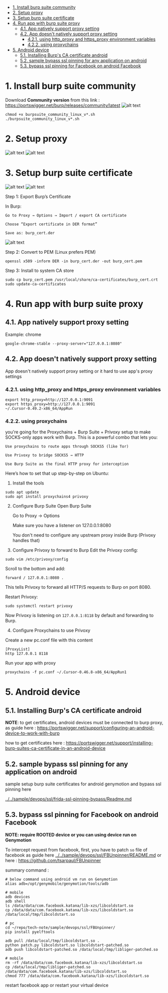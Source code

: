- [1. Install burp suite community](#1-install-burp-suite-community)
- [2. Setup proxy](#2-setup-proxy)
- [3. Setup burp suite certificate](#3-setup-burp-suite-certificate)
- [4. Run app with burp suite proxy](#4-run-app-with-burp-suite-proxy)
  - [4.1. App natively support proxy setting](#41-app-natively-support-proxy-setting)
  - [4.2. App doesn't natively support proxy setting](#42-app-doesnt-natively-support-proxy-setting)
    - [4.2.1. using http\_proxy and https\_proxy environment variables](#421-using-http_proxy-and-https_proxy-environment-variables)
    - [4.2.2. using proxychains](#422-using-proxychains)
- [5. Android device](#5-android-device)
  - [5.1. Installing Burp's CA certificate android](#51-installing-burps-ca-certificate-android)
  - [5.2. sample bypass ssl pinning for any application on android](#52-sample-bypass-ssl-pinning-for-any-application-on-android)
  - [5.3. bypass ssl pinning for Facebook on android Facebook](#53-bypass-ssl-pinning-for-facebook-on-android-facebook)

# 1. Install burp suite community

Download **Community version** from this link : https://portswigger.net/burp/releases/community/latest
![alt text](image.png)

```shell
chmod +x burpsuite_community_linux_v*.sh
./burpsuite_community_linux_v*.sh
```

# 2. Setup proxy
![alt text](image-1.png)
![alt text](image-2.png)

# 3. Setup burp suite certificate

![alt text](image-3.png)
![alt text](image-4.png)

Step 1: Export Burp’s Certificate

In Burp:

    Go to Proxy → Options → Import / export CA certificate

    Choose “Export certificate in DER format”

    Save as: burp_cert.der

![alt text](image-5.png)

Step 2: Convert to PEM (Linux prefers PEM)

```shell
openssl x509 -inform DER -in burp_cert.der -out burp_cert.pem
```

Step 3: Install to system CA store

```shell
sudo cp burp_cert.pem /usr/local/share/ca-certificates/burp_cert.crt
sudo update-ca-certificates
```

# 4. Run app with burp suite proxy

## 4.1. App natively support proxy setting

Example: chrome

```shell
google-chrome-stable --proxy-server="127.0.0.1:8080"
```

## 4.2. App doesn't natively support proxy setting

App doesn't natively support proxy setting or it hard to use app's proxy settings

### 4.2.1. using http_proxy and https_proxy environment variables

```shell
export http_proxy=http://127.0.0.1:9091
export https_proxy=http://127.0.0.1:9091
~/.Cursor-0.49.2-x86_64/AppRun
```

### 4.2.2. using proxychains

you're going for the Proxychains + Burp Suite + Privoxy setup to make SOCKS-only apps work with Burp. This is a powerful combo that lets you:

    Use proxychains to route apps through SOCKS5 (like Tor)

    Use Privoxy to bridge SOCKS5 → HTTP

    Use Burp Suite as the final HTTP proxy for interception

Here’s how to set that up step-by-step on Ubuntu:

1. Install the tools

```shell
sudo apt update
sudo apt install proxychains4 privoxy
```

2. Configure Burp Suite
    Open Burp Suite

    Go to Proxy → Options

    Make sure you have a listener on 127.0.0.1:8080

    You don't need to configure any upstream proxy inside Burp (Privoxy handles that)

3. Configure Privoxy to forward to Burp
Edit the Privoxy config:

```shell
sudo vim /etc/privoxy/config
```

Scroll to the bottom and add:

```shell
forward / 127.0.0.1:8080 .
```

This tells Privoxy to forward all HTTP/S requests to Burp on port 8080.

Restart Privoxy:

```shell
sudo systemctl restart privoxy
```

Now Privoxy is listening on `127.0.0.1:8118` by default and forwarding to Burp.

4. Configure Proxychains to use Privoxy

Create a new pc.conf file with this content

```shell
[ProxyList]
http 127.0.0.1 8118
```

Run your app with proxy

```shell
proxychains -f pc.conf ~/.Cursor-0.46.8-x86_64/AppRun1
```

# 5. Android device

## 5.1. Installing Burp's CA certificate android

**NOTE**: to get certificates, android devices must be connected to burp proxy, as guide here : https://portswigger.net/support/configuring-an-android-device-to-work-with-burp

how to get certificates here : https://portswigger.net/support/installing-burp-suites-ca-certificate-in-an-android-device

## 5.2. sample bypass ssl pinning for any application on android

sample setup burp suite certificates for android genymotion and bypass ssl pinning here

[../../sample/devops/ssl/frida-ssl-pinning-bypass/Readme.md](../../sample/devops/ssl/frida-ssl-pinning-bypass/Readme.md)

## 5.3. bypass ssl pinning for Facebook on android Facebook

**NOTE: require ROOTED device or you can using device run on Genymotion**

To intercept request from facebook, first, you have to patch `so` file of facebook as guide here [../../sample/devops/ssl/FBUnpinner/README.md](../../sample/devops/ssl/FBUnpinner/README.md) or here : https://github.com/tsarpaul/FBUnpinner

summary command : 

```shell
# below command using android vm run on Genymotion
alias adb=/opt/genymobile/genymotion/tools/adb

# mobile
adb devices
adb shell
ls /data/data/com.facebook.katana/lib-xzs/libcoldstart.so
cp /data/data/com.facebook.katana/lib-xzs/libcoldstart.so /data/local/tmp/libcoldstart.so

# pc
cd ~/repo/tech-note/sample/devops/ssl/FBUnpinner/
pip install pyelftools

adb pull /data/local/tmp/libcoldstart.so .
python patch.py libcoldstart.so libcoldstart-patched.so
adb push libcoldstart-patched.so /data/local/tmp/libliger-patched.so

# mobile
rm -rf /data/data/com.facebook.katana/lib-xzs/libcoldstart.so
cp /data/local/tmp/libliger-patched.so /data/data/com.facebook.katana/lib-xzs/libcoldstart.so
chmod 777 /data/data/com.facebook.katana/lib-xzs/libcoldstart.so
```

restart facebook app or restart your virtual device
